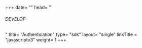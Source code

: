 +++
date= ""
head= "<h6>DEVELOP</h6>"
title= "Authentication"
type= "sdk"
layout= "single"
linkTitle = "javascriptv3"
weight= 1
+++